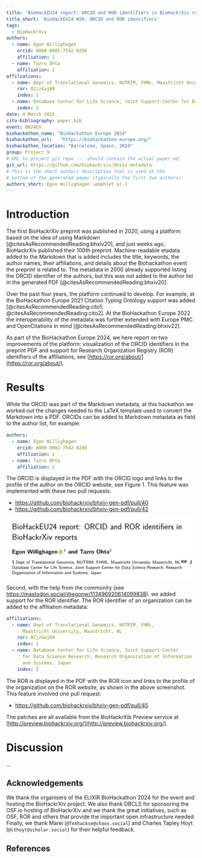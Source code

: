 ```yaml
---
title: 'BioHackEU24 report: ORCID and ROR identifiers in BioHackrXiv reports'
title_short: 'BioHackEU24 #26: ORCID and ROR identifiers'
tags:
  - BioHackrXiv
authors:
  - name: Egon Willighagen
    orcid: 0000-0001-7542-0286
    affiliation: 1
  - name: Tazro Ohta
    affiliation: 2
affiliations:
  - name: Dept of Translational Genomics, NUTRIM, FHML, Maastricht University, Maastricht, NL
    ror: 02jz4aj89
    index: 1
  - name: Database Center for Life Science, Joint Support-Center for Data Science Research, Research Organization of Information and Systems, Japan
    index: 2
date: 4 March 2025
cito-bibliography: paper.bib
event: BH24EU
biohackathon_name: "BioHackathon Europe 2024"
biohackathon_url:   "https://biohackathon-europe.org/"
biohackathon_location: "Barcelona, Spain, 2024"
group: Project 9
# URL to project git repo --- should contain the actual paper.md:
git_url: https://github.com/biohackrxiv/bhxiv-metadata
# This is the short authors description that is used at the
# bottom of the generated paper (typically the first two authors):
authors_short: Egon Willighagen \emph{et al.}
---
```



# Introduction

The first BioHackrXiv preprint was published in 2020, using a platform based on the idea
of using Markdown [@citesAsRecommendedReading:bhxiv20], and just weeks ago, BioHackrXiv
published their 100th preprint. Machine-readable etadata added to the Markdown that is
added includes the title, keywords, the author names, their affiliations, and
details about the Biohackathon event the preprint is related to. 
The metadata in 2000 already supported listing the ORCID identifier of the authors,
but this was not added to the author list in the generated PDF [@citesAsRecommendedReading:bhxiv20].

Over the past four years, the platform continued to develop. For example,
at the BioHackathon Europe 2021 Citation Typing Ontology support was added
[@citesAsRecommendedReading:cito1; @citesAsRecommendedReading:cito2]. At the
BioHackathon Europe 2022 the interoperability of the metadata was further
extended with Europe PMC and OpenCitations in mind [@citesAsRecommendedReading:bhxiv22].

As part of the BioHackathon Europe 2024, we here report on two improvements of the
platform: visualization of the ORCID identifiers in the preprint PDF and support
for Research Organization Registry (ROR) identifiers of the affiliations, see
[https://ror.org/about/](https://ror.org/about/).

# Results

While the ORCID was part of the Markdown metadata, at this hackathon we worked
out the changes needed to the LaTeX template used to convert the Markdown into
a PDF. ORCIDs can be added to Markdown metadata as field to the author list,
for example:

```yaml
authors:
  - name: Egon Willighagen
    orcid: 0000-0001-7542-0286
    affiliation: 1
  - name: Tazro Ohta
    affiliation: 2
```

The ORCID is displayed in the PDF with the ORCID logo and links to the profile
of the author on the ORCID website, see Figure 1. This feature was implemented
with these two pull requests:

* https://github.com/biohackrxiv/bhxiv-gen-pdf/pull/40
* https://github.com/biohackrxiv/bhxiv-gen-pdf/pull/42

![Screenshot of the PDF output by the BioHackrXib Preview service.](./orcid_and_ror.png)

Second, with the help from the commonity (see https://mastodon.social/@egonw/113496920614099838).
we added support for the ROR identifier. The ROR identifier of an organization
can be added to the affiliation metadata:

```yaml
affiliations:
  - name: Dept of Translational Genomics, NUTRIM, FHML, 
      Maastricht University, Maastricht, NL
    ror: 02jz4aj89
    index: 1
  - name: Database Center for Life Science, Joint Support-Center
      for Data Science Research, Research Organization of Information
      and Systems, Japan
    index: 2
```

The ROR is displayed in the PDF with the ROR icon and links to the profile
of the organization on the ROR website, as shown in the above screenshot.
This feature involved one pull request:

* https://github.com/biohackrxiv/bhxiv-gen-pdf/pull/45

The patches are all available from the BioHackrXib Preview service at
[http://preview.biohackrxiv.org/](http://preview.biohackrxiv.org/).

# Discussion

...

## Acknowledgements

We thank the organisers of the ELIXIR BioHackathon 2024 for the event and hosting the BioHackrXiv project.
We also thank DBCLS for sponsoring the OSF.io hosting of BioHackrXiv and we thank
the great initiatives, such as OSF, ROR and others that provide the important
open infrastructure needed. Finally, we thank Marei (`@TeXhackse@chaos.social`) and
Charles Tapley Hoyt (`@cthoyt@scholar.social`) for their helpful feedback.

## References
